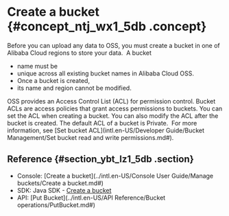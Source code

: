 # Create a bucket {#concept_ntj_wx1_5db .concept}

Before you can upload any data to OSS, you must create a bucket in one of Alibaba Cloud regions to store your data.  A bucket

-   name must be
-   unique across all existing bucket names in Alibaba Cloud OSS.
-   Once a bucket is created,
-   its name and region cannot be modified.

OSS provides an Access Control List \(ACL\) for permission control. Bucket ACLs are access policies that grant access permissions to buckets. You can set the ACL when creating a bucket. You can also modify the ACL after the bucket is created. The default ACL of a bucket is Private.  For more information, see [Set bucket ACL](intl.en-US/Developer Guide/Bucket Management/Set bucket read and write permissions.md#).

## Reference {#section_ybt_lz1_5db .section}

-   Console: [Create a bucket](../intl.en-US/Console User Guide/Manage buckets/Create a bucket.md#)
-   SDK: Java SDK - [Create a bucket](https://www.alibabacloud.com/help/doc-detail/32012.htm)
-   API: [Put Bucket](../intl.en-US/API Reference/Bucket operations/PutBucket.md#)

